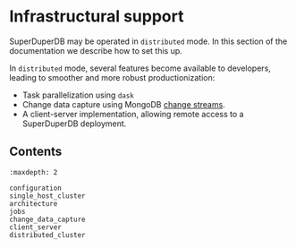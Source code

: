 # Infrastructural support

SuperDuperDB may be operated in `distributed` mode.
In this section of the documentation we describe how to set this up.

In `distributed` mode, several features become available to developers, 
leading to smoother and more robust productionization:

- Task parallelization using `dask`
- Change data capture using MongoDB [change streams](https://www.mongodb.com/docs/manual/changeStreams/).
- A client-server implementation, allowing remote access to a SuperDuperDB deployment.

## Contents

```{toctree}
:maxdepth: 2

configuration
single_host_cluster
architecture
jobs
change_data_capture
client_server
distributed_cluster
```

